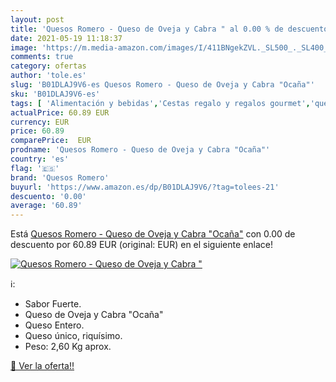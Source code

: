 ```yaml
---
layout: post
title: 'Quesos Romero - Queso de Oveja y Cabra " al 0.00 % de descuento'
date: 2021-05-19 11:18:37
image: 'https://m.media-amazon.com/images/I/411BNgekZVL._SL500_._SL400_.jpg'
comments: true
category: ofertas
author: 'tole.es'
slug: 'B01DLAJ9V6-es Quesos Romero - Queso de Oveja y Cabra "Ocaña"'
sku: 'B01DLAJ9V6-es'
tags: [ 'Alimentación y bebidas','Cestas regalo y regalos gourmet','queso','quesos romero', ]
actualPrice: 60.89 EUR
currency: EUR
price: 60.89
comparePrice:  EUR
prodname: 'Quesos Romero - Queso de Oveja y Cabra "Ocaña"'
country: 'es'
flag: '🇪🇸'
brand: 'Quesos Romero'
buyurl: 'https://www.amazon.es/dp/B01DLAJ9V6/?tag=tolees-21'
descuento: '0.00'
average: '60.89'
---
```


Está [Quesos Romero - Queso de Oveja y Cabra "Ocaña"](https://www.amazon.es/dp/B01DLAJ9V6/?tag=tolees-21) con 0.00 de descuento por 60.89 EUR (original:  EUR) en el siguiente enlace!

[![Quesos Romero - Queso de Oveja y Cabra "](https://m.media-amazon.com/images/I/411BNgekZVL._SL500_._SL400_.jpg)](https://www.amazon.es/dp/B01DLAJ9V6/?tag=tolees-21)

ℹ️:

- Sabor Fuerte.
- Queso de Oveja y Cabra "Ocaña"
- Queso Entero.
- Queso único, riquísimo.
- Peso: 2,60 Kg aprox.

[🛒 Ver la oferta!!](https://www.amazon.es/dp/B01DLAJ9V6/?tag=tolees-21)
